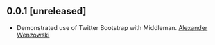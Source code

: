 ## 0.0.1 [unreleased]

  - Demonstrated use of Twitter Bootstrap with Middleman. [Alexander Wenzowski](https://github.com/wenzowski)
